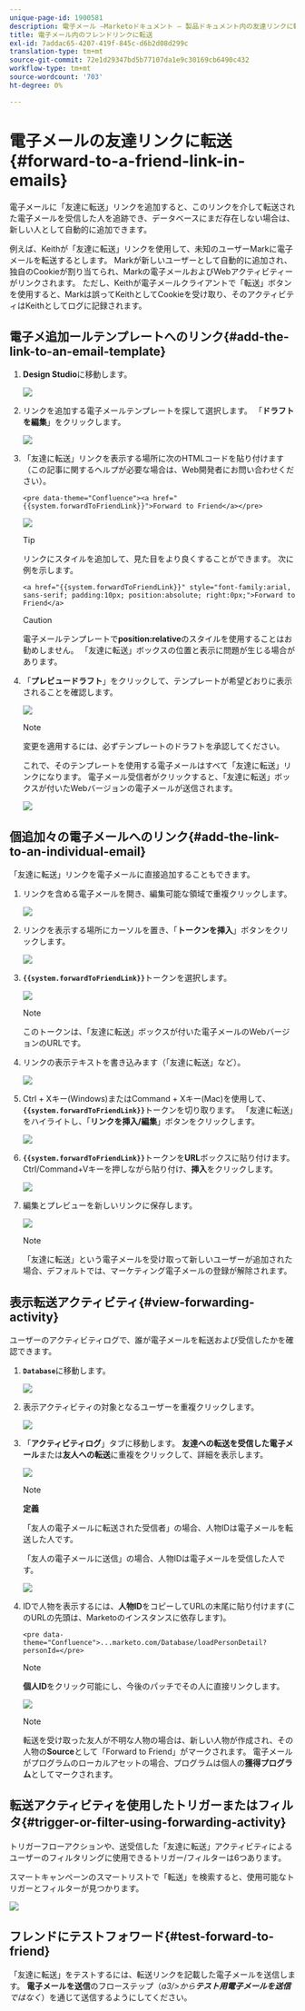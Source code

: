 ```yaml
---
unique-page-id: 1900581
description: 電子メール —Marketoドキュメント — 製品ドキュメント内の友達リンクに転送
title: 電子メール内のフレンドリンクに転送
exl-id: 7addac65-4207-419f-845c-d6b2d08d299c
translation-type: tm+mt
source-git-commit: 72e1d29347bd5b77107da1e9c30169cb6490c432
workflow-type: tm+mt
source-wordcount: '703'
ht-degree: 0%

---
```


# 電子メールの友達リンクに転送{#forward-to-a-friend-link-in-emails}

電子メールに「友達に転送」リンクを追加すると、このリンクを介して転送された電子メールを受信した人を追跡でき、データベースにまだ存在しない場合は、新しい人として自動的に追加できます。

例えば、Keithが「友達に転送」リンクを使用して、未知のユーザーMarkに電子メールを転送するとします。 Markが新しいユーザーとして自動的に追加され、独自のCookieが割り当てられ、Markの電子メールおよびWebアクティビティーがリンクされます。 ただし、Keithが電子メールクライアントで「転送」ボタンを使用すると、Markは誤ってKeithとしてCookieを受け取り、そのアクティビティはKeithとしてログに記録されます。

## 電子メ追加ールテンプレートへのリンク{#add-the-link-to-an-email-template}

1. **Design Studio**&#x200B;に移動します。

   ![](assets/one-8.png)

1. リンクを追加する電子メールテンプレートを探して選択します。 「**ドラフトを編集**」をクリックします。

   ![](assets/two-7.png)

1. 「友達に転送」リンクを表示する場所に次のHTMLコードを貼り付けます（この記事に関するヘルプが必要な場合は、Web開発者にお問い合わせください）。

   `<pre data-theme="Confluence"><a href="{{system.forwardToFriendLink}}">Forward to Friend</a></pre>`

   ![](assets/three-7.png)

   >[!TIP]
   >
   >
   >リンクにスタイルを追加して、見た目をより良くすることができます。 次に例を示します。
   >
   >`<a href="{{system.forwardToFriendLink}}" style="font-family:arial, sans-serif; padding:10px; position:absolute; right:0px;">Forward to Friend</a>`

   >[!CAUTION]
   >
   >電子メールテンプレートで&#x200B;**position:relative**&#x200B;のスタイルを使用することはお勧めしません。 「友達に転送」ボックスの位置と表示に問題が生じる場合があります。

1. 「**プレビュードラフト**」をクリックして、テンプレートが希望どおりに表示されることを確認します。

   ![](assets/four-5.png)

   >[!NOTE]
   >
   >変更を適用するには、必ずテンプレートのドラフトを承認してください。

   これで、そのテンプレートを使用する電子メールはすべて「友達に転送」リンクになります。 電子メール受信者がクリックすると、「友達に転送」ボックスが付いたWebバージョンの電子メールが送信されます。

   ![](assets/f2afbox.png)

## 個追加々の電子メールへのリンク{#add-the-link-to-an-individual-email}

「友達に転送」リンクを電子メールに直接追加することもできます。

1. リンクを含める電子メールを開き、編集可能な領域で重複クリックします。

   ![](assets/five-4.png)

1. リンクを表示する場所にカーソルを置き、「**トークンを挿入**」ボタンをクリックします。

   ![](assets/six-2.png)

1. **`{{system.forwardToFriendLink}}`**&#x200B;トークンを選択します。

   ![](assets/seven-1.png)

   >[!NOTE]
   >
   >このトークンは、「友達に転送」ボックスが付いた電子メールのWebバージョンのURLです。

1. リンクの表示テキストを書き込みます（「友達に転送」など）。

   ![](assets/seven-1.png)

1. Ctrl + Xキー(Windows)またはCommand + Xキー(Mac)を使用して、**`{{system.forwardToFriendLink}}`**&#x200B;トークンを切り取ります。 「友達に転送」をハイライトし、「**リンクを挿入/編集**」ボタンをクリックします。

   ![](assets/eight-1.png)

1. **`{{system.forwardToFriendLink}}`**&#x200B;トークンを&#x200B;**URL**&#x200B;ボックスに貼り付けます。Ctrl/Command+Vキーを押しながら貼り付け、**挿入**&#x200B;をクリックします。

   ![](assets/nine.png)

1. 編集とプレビューを新しいリンクに保存します。

   ![](assets/ten-1.png)

   >[!NOTE]
   >
   >「友達に転送」という電子メールを受け取って新しいユーザーが追加された場合、デフォルトでは、マーケティング電子メールの登録が解除されます。

## 表示転送アクティビティ{#view-forwarding-activity}

ユーザーのアクティビティログで、誰が電子メールを転送および受信したかを確認できます。

1. **`Database`**&#x200B;に移動します。

   ![](assets/db.png)

1. 表示アクティビティの対象となるユーザーを重複クリックします。

   ![](assets/fourteen.png)

1. 「**アクティビティログ**」タブに移動します。 **友達への転送を受信した電子メール**&#x200B;または&#x200B;**友人への転送**&#x200B;に重複をクリックして、詳細を表示します。

   ![](assets/fifteen.png)

   >[!NOTE]
   >
   >**定義**
   >
   >「友人の電子メールに転送された受信者」の場合、人物IDは電子メールを転送した人です。
   >
   >「友人の電子メールに送信」の場合、人物IDは電子メールを受信した人です。

   ![](assets/sixteen.png)

1. IDで人物を表示するには、**人物ID**&#x200B;をコピーしてURLの末尾に貼り付けます(このURLの先頭は、Marketoのインスタンスに依存します)。

   `<pre data-theme="Confluence">...marketo.com/Database/loadPersonDetail?personId=</pre>`

   >[!NOTE]
   >
   >**個人ID**&#x200B;をクリック可能にし、今後のパッチでその人に直接リンクします。

   ![](assets/seventeen.png)

   >[!NOTE]
   >
   >転送を受け取った友人が不明な人物の場合は、新しい人物が作成され、その人物の&#x200B;**Source**として「Forward to Friend」がマークされます。
   >電子メールがプログラムのローカルアセットの場合、プログラムは個人の&#x200B;**獲得プログラム**&#x200B;としてマークされます。

## 転送アクティビティを使用したトリガーまたはフィルタ{#trigger-or-filter-using-forwarding-activity}

トリガーフローアクションや、送受信した「友達に転送」アクティビティによるユーザーのフィルタリングに使用できるトリガー/フィルターは6つあります。

スマートキャンペーンのスマートリストで「転送」を検索すると、使用可能なトリガーとフィルターが見つかります。

![](assets/nineteen.png)

## フレンドにテストフォワード{#test-forward-to-friend}

「友達に転送」をテストするには、転送リンクを記載した電子メールを送信します。 **電子メールを送信**&#x200B;のフローステップ（*a3/>から&#x200B;**テスト用電子メールを送信**ではなく*）を通じて送信するようにしてください。
